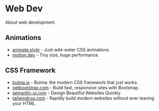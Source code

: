 # Web Dev
About web development

## Animations
  - [animate.style](https://animate.style/) - Just-add-water CSS animations
  - [motion.dev](https://motion.dev/) - Tiny size, huge performance.

## CSS Framework
  - [bulma.io](https://bulma.io/) - Bulma: the modern CSS framework that just works.
  - [getbootstrap.com](https://getbootstrap.com/) - Build fast, responsive sites with Bootstrap.
  - [semantic-ui.com](https://semantic-ui.com/) - Design Beautiful Websites Quickly
  - [tailwindcss.com](https://tailwindcss.com/) - Rapidly build modern websites without ever leaving your HTML.
